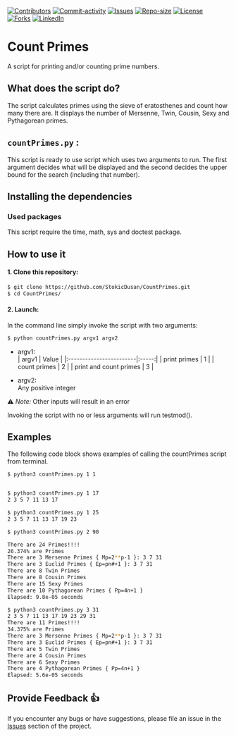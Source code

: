 [![Contributors][contributors-shield]][contributors-url]
[![Commit-activity][commit-activity-shield]][commit-activity-url]
[![Issues][issues-shield]][issues-url]
[![Repo-size][repo-size-shield]][repo-size-url]
[![License][license-shield]][license-url]  
[![Forks][forks-shield]][forks-url]
[![LinkedIn][linkedin-shield]][linkedin-url]

# Count Primes

A script for printing and/or counting prime numbers.

## What does the script do?
The script calculates primes using the sieve of eratosthenes and count how many there are. 
It displays the number of Mersenne, Twin, Cousin, Sexy and Pythagorean primes.

## `countPrimes.py` :
This script is ready to use script which uses two arguments to run. The first argument decides what will be displayed and the second decides the upper bound for the search (including that number).


## Installing the dependencies

### Used packages
This script require the time, math, sys and doctest package.

## How to use it
#### 1. Clone this repository:
```bash
$ git clone https://github.com/StokicDusan/CountPrimes.git
$ cd CountPrimes/
```
#### 2. Launch:
In the command line simply invoke the script with two arguments:
```bash
$ python countPrimes.py argv1 argv2
```
* argv1:  
    | argv1                   | Value |
    |:------------------------|:-----:|
    | print primes               | 1 |
    | count primes               | 2 |
    | print and count primes     | 3 |

* argv2:  
Any positive integer  

:warning: *Note:* Other inputs will result in an error

Invoking the script with no or less arguments will run testmod().

## Examples

The following code block shows examples of calling the countPrimes script from terminal.

```bash
$ python3 countPrimes.py 1 1


$ python3 countPrimes.py 1 17
2 3 5 7 11 13 17 

$ python3 countPrimes.py 1 25
2 3 5 7 11 13 17 19 23 

$ python3 countPrimes.py 2 90

There are 24 Primes!!!!
26.374% are Primes
There are 3 Mersenne Primes { Mp=2**p-1 }: 3 7 31 
There are 3 Euclid Primes { Ep=pn#+1 }: 3 7 31 
There are 8 Twin Primes
There are 8 Cousin Primes
There are 15 Sexy Primes
There are 10 Pythagorean Primes { Pp=4n+1 }
Elapsed: 9.8e-05 seconds

$ python3 countPrimes.py 3 31
2 3 5 7 11 13 17 19 23 29 31 
There are 11 Primes!!!!
34.375% are Primes
There are 3 Mersenne Primes { Mp=2**p-1 }: 3 7 31 
There are 3 Euclid Primes { Ep=pn#+1 }: 3 7 31 
There are 5 Twin Primes
There are 4 Cousin Primes
There are 6 Sexy Primes
There are 4 Pythagorean Primes { Pp=4n+1 }
Elapsed: 5.6e-05 seconds
```
## Provide Feedback 👍

If you encounter any bugs or have suggestions, please file an issue in the
[Issues][issues-url]
section of the project.

[contributors-shield]: https://img.shields.io/github/contributors/StokicDusan/CountPrimes
[contributors-url]: https://github.com/StokicDusan/CountPrimes/graphs/contributors
[forks-shield]: https://img.shields.io/github/forks/StokicDusan/CountPrimes?style=social
[forks-url]: https://github.com/StokicDusan/CountPrimes/network/members
[issues-shield]: https://img.shields.io/github/issues/StokicDusan/CountPrimes
[issues-url]: https://github.com/StokicDusan/CountPrimes/issues
[commit-activity-shield]: https://img.shields.io/github/last-commit/StokicDusan/CountPrimes
[commit-activity-url]: https://github.com/StokicDusan/CountPrimes/graphs/commit-activity
[license-url]: https://github.com/StokicDusan/CountPrimes/blob/main/LICENSE
[license-shield]: https://img.shields.io/github/license/StokicDusan/CountPrimes
[repo-size-shield]: https://img.shields.io/github/repo-size/StokicDusan/CountPrimes
[repo-size-url]: https://img.shields.io/github/repo-size/StokicDusan/CountPrimes
[linkedin-shield]: https://img.shields.io/badge/LinkedIn-0077B5?style=plastice&logo=linkedin&logoColor=white
[linkedin-url]: https://linkedin.com/in/stokicdusan
